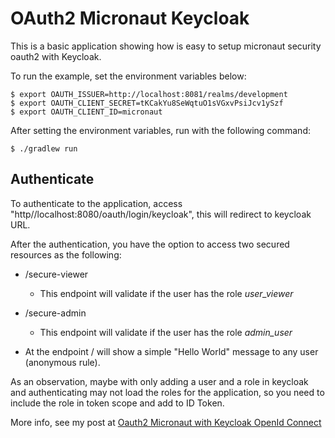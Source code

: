 # OAuth2 Micronaut Keycloak

This is a basic application showing how is easy to setup micronaut security oauth2 with Keycloak.

To run the example, set the environment variables below:

```
$ export OAUTH_ISSUER=http://localhost:8081/realms/development
$ export OAUTH_CLIENT_SECRET=tKCakYu8SeWqtuO1sVGxvPsiJcv1ySzf
$ export OAUTH_CLIENT_ID=micronaut
```

After setting the environment variables, run with the following command:
```
$ ./gradlew run
```
## Authenticate

To authenticate to the application, access "http//localhost:8080/oauth/login/keycloak", this will redirect to keycloak
URL.

After the authentication, you have the option to access two secured resources as the following:

- /secure-viewer
    - This endpoint will validate if the user has the role *user_viewer*

- /secure-admin
    - This endpoint will validate if the user has the role *admin_user*

- At the endpoint / will show a simple "Hello World" message to any user (anonymous rule).

As an observation, maybe with only adding a user and a role in keycloak and authenticating may not load the roles for
the application, so you need to include the role in token scope and add to ID Token. 

More info, see my post at [Oauth2 Micronaut with Keycloak OpenId Connect](https://gabrielpadilh4.github.io/hello/2023/03/31/oauth2-micronaut-keycloak-openid-connect.html)
